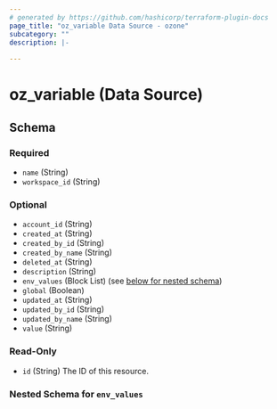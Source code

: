```yaml
---
# generated by https://github.com/hashicorp/terraform-plugin-docs
page_title: "oz_variable Data Source - ozone"
subcategory: ""
description: |-
  
---
```


# oz_variable (Data Source)





<!-- schema generated by tfplugindocs -->
## Schema

### Required

- `name` (String)
- `workspace_id` (String)

### Optional

- `account_id` (String)
- `created_at` (String)
- `created_by_id` (String)
- `created_by_name` (String)
- `deleted_at` (String)
- `description` (String)
- `env_values` (Block List) (see [below for nested schema](#nestedblock--env_values))
- `global` (Boolean)
- `updated_at` (String)
- `updated_by_id` (String)
- `updated_by_name` (String)
- `value` (String)

### Read-Only

- `id` (String) The ID of this resource.

<a id="nestedblock--env_values"></a>
### Nested Schema for `env_values`
